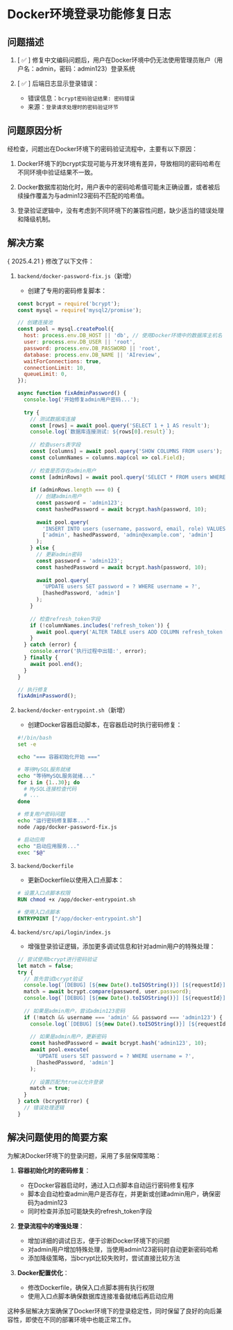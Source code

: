 # Docker环境登录功能修复日志

## 问题描述

1. [ ✅ ] 修复中文编码问题后，用户在Docker环境中仍无法使用管理员账户（用户名：admin，密码：admin123）登录系统

2. [ ✅ ] 后端日志显示登录错误：
   - 错误信息：`bcrypt密码验证结果: 密码错误`
   - 来源：`登录请求处理时的密码验证环节`

## 问题原因分析

经检查，问题出在Docker环境下的密码验证流程中，主要有以下原因：

1. Docker环境下的bcrypt实现可能与开发环境有差异，导致相同的密码哈希在不同环境中验证结果不一致。

2. Docker数据库初始化时，用户表中的密码哈希值可能未正确设置，或者被后续操作覆盖为与admin123密码不匹配的哈希值。

3. 登录验证逻辑中，没有考虑到不同环境下的兼容性问题，缺少适当的错误处理和降级机制。

## 解决方案

{ 2025.4.21 } 修改了以下文件：

1. `backend/docker-password-fix.js`（新增）
   - 创建了专用的密码修复脚本：
   ```javascript
   const bcrypt = require('bcrypt');
   const mysql = require('mysql2/promise');

   // 创建连接池
   const pool = mysql.createPool({
     host: process.env.DB_HOST || 'db', // 使用Docker环境中的数据库主机名
     user: process.env.DB_USER || 'root',
     password: process.env.DB_PASSWORD || 'root',
     database: process.env.DB_NAME || 'AIreview',
     waitForConnections: true,
     connectionLimit: 10,
     queueLimit: 0,
   });

   async function fixAdminPassword() {
     console.log('开始修复admin用户密码...');
     
     try {
       // 测试数据库连接
       const [rows] = await pool.query('SELECT 1 + 1 AS result');
       console.log(`数据库连接测试: ${rows[0].result}`);
       
       // 检查users表字段
       const [columns] = await pool.query('SHOW COLUMNS FROM users');
       const columnNames = columns.map(col => col.Field);
       
       // 检查是否存在admin用户
       const [adminRows] = await pool.query('SELECT * FROM users WHERE username = ?', ['admin']);
       
       if (adminRows.length === 0) {
         // 创建admin用户
         const password = 'admin123';
         const hashedPassword = await bcrypt.hash(password, 10);
         
         await pool.query(
           'INSERT INTO users (username, password, email, role) VALUES (?, ?, ?, ?)',
           ['admin', hashedPassword, 'admin@example.com', 'admin']
         );
       } else {
         // 更新admin密码
         const password = 'admin123';
         const hashedPassword = await bcrypt.hash(password, 10);
         
         await pool.query(
           'UPDATE users SET password = ? WHERE username = ?',
           [hashedPassword, 'admin']
         );
       }
       
       // 检查refresh_token字段
       if (!columnNames.includes('refresh_token')) {
         await pool.query('ALTER TABLE users ADD COLUMN refresh_token TEXT');
       }
     } catch (error) {
       console.error('执行过程中出错:', error);
     } finally {
       await pool.end();
     }
   }

   // 执行修复
   fixAdminPassword();
   ```

2. `backend/docker-entrypoint.sh`（新增）
   - 创建Docker容器启动脚本，在容器启动时执行密码修复：
   ```bash
   #!/bin/bash
   set -e

   echo "=== 容器初始化开始 ==="

   # 等待MySQL服务就绪
   echo "等待MySQL服务就绪..."
   for i in {1..30}; do
     # MySQL连接检查代码
     # ...
   done

   # 修复用户密码问题
   echo "运行密码修复脚本..."
   node /app/docker-password-fix.js

   # 启动应用
   echo "启动应用服务..."
   exec "$@"
   ```

3. `backend/Dockerfile`
   - 更新Dockerfile以使用入口点脚本：
   ```Dockerfile
   # 设置入口点脚本权限
   RUN chmod +x /app/docker-entrypoint.sh

   # 使用入口点脚本
   ENTRYPOINT ["/app/docker-entrypoint.sh"]
   ```

4. `backend/src/api/login/index.js`
   - 增强登录验证逻辑，添加更多调试信息和针对admin用户的特殊处理：
   ```javascript
   // 尝试使用bcrypt进行密码验证
   let match = false;
   try {
     // 首先尝试bcrypt验证
     console.log(`[DEBUG] [${new Date().toISOString()}] [${requestId}] 开始bcrypt密码验证: ${password} vs ${user.password}`);
     match = await bcrypt.compare(password, user.password);
     console.log(`[DEBUG] [${new Date().toISOString()}] [${requestId}] bcrypt密码验证结果: ${match ? '密码正确' : '密码错误'}`);
     
     // 如果是admin用户，尝试admin123密码
     if (!match && username === 'admin' && password === 'admin123') {
       console.log(`[DEBUG] [${new Date().toISOString()}] [${requestId}] 针对admin用户尝试admin123密码`);
       
       // 如果是admin用户，更新密码
       const hashedPassword = await bcrypt.hash('admin123', 10);
       await pool.execute(
         'UPDATE users SET password = ? WHERE username = ?',
         [hashedPassword, 'admin']
       );
       
       // 设置匹配为true以允许登录
       match = true;
     }
   } catch (bcryptError) {
     // 错误处理逻辑
   }
   ```

## 解决问题使用的简要方案

为解决Docker环境下的登录问题，采用了多层保障策略：

1. **容器初始化时的密码修复**：
   - 在Docker容器启动时，通过入口点脚本自动运行密码修复程序
   - 脚本会自动检查admin用户是否存在，并更新或创建admin用户，确保密码为admin123
   - 同时检查并添加可能缺失的refresh_token字段

2. **登录流程中的增强处理**：
   - 增加详细的调试日志，便于诊断Docker环境下的问题
   - 对admin用户增加特殊处理，当使用admin123密码时自动更新密码哈希
   - 添加降级策略，当bcrypt比较失败时，尝试直接比较方法

3. **Docker配置优化**：
   - 修改Dockerfile，确保入口点脚本拥有执行权限
   - 使用入口点脚本确保数据库连接准备就绪后再启动应用

这种多层解决方案确保了Docker环境下的登录稳定性，同时保留了良好的向后兼容性，即使在不同的部署环境中也能正常工作。 